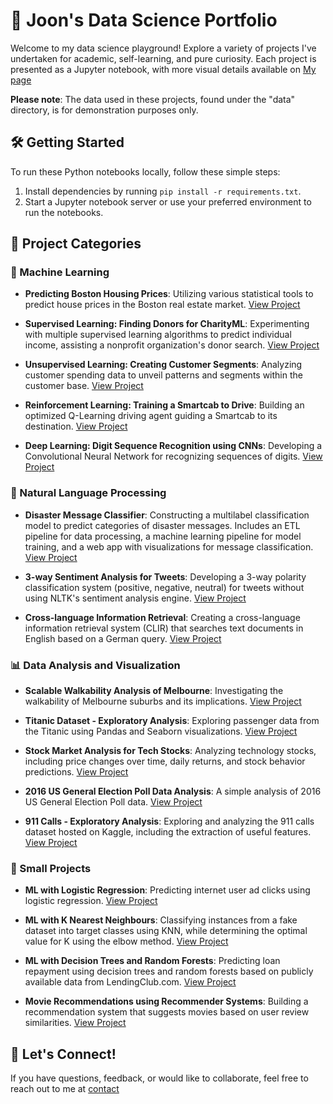# 🚀 Joon's Data Science Portfolio

Welcome to my data science playground! Explore a variety of projects I've undertaken for academic, self-learning, and pure curiosity. Each project is presented as a Jupyter notebook, with more visual details available on [My page](https://github.com/jfh5580)

**Please note**: The data used in these projects, found under the "data" directory, is for demonstration purposes only.

## 🛠️ Getting Started

To run these Python notebooks locally, follow these simple steps:

1. Install dependencies by running `pip install -r requirements.txt`.
2. Start a Jupyter notebook server or use your preferred environment to run the notebooks.
   
## 📂 Project Categories

### 🤖 Machine Learning

- **Predicting Boston Housing Prices**: Utilizing various statistical tools to predict house prices in the Boston real estate market. 
  [View Project]()

- **Supervised Learning: Finding Donors for CharityML**: Experimenting with multiple supervised learning algorithms to predict individual income, assisting a nonprofit organization's donor search.
  [View Project]()

- **Unsupervised Learning: Creating Customer Segments**: Analyzing customer spending data to unveil patterns and segments within the customer base.
  [View Project]()

- **Reinforcement Learning: Training a Smartcab to Drive**: Building an optimized Q-Learning driving agent guiding a Smartcab to its destination.
  [View Project]()

- **Deep Learning: Digit Sequence Recognition using CNNs**: Developing a Convolutional Neural Network for recognizing sequences of digits.
  [View Project]()

### 📝 Natural Language Processing

- **Disaster Message Classifier**: Constructing a multilabel classification model to predict categories of disaster messages. Includes an ETL pipeline for data processing, a machine learning pipeline for model training, and a web app with visualizations for message classification.
  [View Project](https://github.com/sajal2692/disaster-message-classifier)

- **3-way Sentiment Analysis for Tweets**: Developing a 3-way polarity classification system (positive, negative, neutral) for tweets without using NLTK's sentiment analysis engine.
  [View Project](https://github.com/sajal2692/data-science-portfolio/blob/master/3-Way%20Sentiment%20Analysis%20for%20Tweets.ipynb)

- **Cross-language Information Retrieval**: Creating a cross-language information retrieval system (CLIR) that searches text documents in English based on a German query.
  [View Project](https://github.com/sajal2692/data-science-portfolio/blob/master/Cross%20Language%20Information%20Retrieval.ipynb)

### 📊 Data Analysis and Visualization

- **Scalable Walkability Analysis of Melbourne**: Investigating the walkability of Melbourne suburbs and its implications.
  [View Project](https://github.com/sajal2692/Scalable-Walkability-Analysis-of-Melbourne)

- **Titanic Dataset - Exploratory Analysis**: Exploring passenger data from the Titanic using Pandas and Seaborn visualizations.
  [View Project](https://github.com/sajal2692/data-science-portfolio/blob/master/Titanic%20Dataset%20-%20Exploratory%20Analysis.ipynb)

- **Stock Market Analysis for Tech Stocks**: Analyzing technology stocks, including price changes over time, daily returns, and stock behavior predictions.
  [View Project](https://github.com/sajal2692/data-science-portfolio/blob/master/Stock%20Market%20Analysis%20for%20Tech%20Stocks.ipynb)

- **2016 US General Election Poll Data Analysis**: A simple analysis of 2016 US General Election Poll data.
  [View Project](https://github.com/sajal2692/data-science-portfolio/blob/master/2016%20General%20Election%20Poll%20Analysis.ipynb)

- **911 Calls - Exploratory Analysis**: Exploring and analyzing the 911 calls dataset hosted on Kaggle, including the extraction of useful features.
  [View Project](https://github.com/sajal2692/data-science-portfolio/blob/master/911%20Calls%20-%20Exploratory%20Analysis.ipynb)

### 🌟 Small Projects

- **ML with Logistic Regression**: Predicting internet user ad clicks using logistic regression.
  [View Project](https://github.com/sajal2692/data-science-portfolio/blob/master/ML%20Micro%20Projects/Machine%20Learning%20with%20Logistic%20Regression.ipynb)

- **ML with K Nearest Neighbours**: Classifying instances from a fake dataset into target classes using KNN, while determining the optimal value for K using the elbow method.
  [View Project](https://github.com/sajal2692/data-science-portfolio/blob/master/ML%20Micro%20Projects/ML%20with%20K%20Nearest%20Neighbors.ipynb)

- **ML with Decision Trees and Random Forests**: Predicting loan repayment using decision trees and random forests based on publicly available data from LendingClub.com.
  [View Project](https://github.com/sajal2692/data-science-portfolio/blob/master/ML%20Micro%20Projects/Machine%20Learning%20with%20Decision%20Trees%20and%20Random%20Forests.ipynb)

- **Movie Recommendations using Recommender Systems**: Building a recommendation system that suggests movies based on user review similarities.
  [View Project](https://github.com/sajal2692/data-science-portfolio/blob/master/ML%20Micro%20Projects/Recommender%20Systems%20with%20Python.ipynb)

## 📧 Let's Connect!

If you have questions, feedback, or would like to collaborate, feel free to reach out to me at [contact](joonhong96@gwu.edu)

